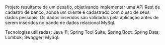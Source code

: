 Projeto resultante de um desafio, objetivando implementar uma API Rest de cadastro de banco, aonde um cliente é cadastrado com o uso de seus dados pessoais.
Os dados inseridos são validados pela aplicação antes de serem inseridos no bando de dados relacional MySql.

Tecnologias utilizadas: Java 11; Spring Tool Suite; Spring Boot; Spring Data; Lombok; Swagger; MySql.
